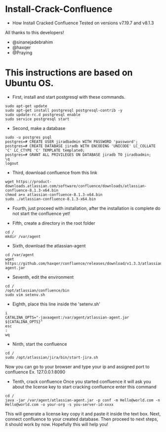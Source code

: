# Install-Crack-Confluence
- How Install Cracked Confluence Tested on versions v7.19.7 and v8.1.3

All thanks to this developers!
- @sinanejadebrahim
- @haxqer
- @Praying

# This instructions are based on Ubuntu OS.

- First, install and start postgresql with these commands.
```
sudo apt-get update
sudo apt-get install postgresql postgresql-contrib -y
sudo update-rc.d postgresql enable
sudo service postgresql start
```

- Second, make a database
```
sudo -u postgres psql
postgres=# CREATE USER jiradbadmin WITH PASSWORD 'password';
postgres=# CREATE DATABASE jiradb WITH ENCODING 'UNICODE' LC_COLLATE 'C' LC_CTYPE 'C' TEMPLATE template0;
postgres=# GRANT ALL PRIVILEGES ON DATABASE jiradb TO jiradbadmin;
\q
logout
```

- Third, download confluence from this link
```
wget https://product-downloads.atlassian.com/software/confluence/downloads/atlassian-confluence-8.1.3-x64.bin
chmod a+x atlassian-confluence-8.1.3-x64.bin
sudo ./atlassian-confluence-8.1.3-x64.bin
```

- Fourth, just proceed with installation, after the installation is complete do not start the confluence yet!

- Fifth, create a directory in the root folder
```
cd /
mkdir /var/agent
```

- Sixth, download the atlassian-agent 
```
cd /var/agent
wget https://github.com/haxqer/confluence/releases/download/v1.3.3/atlassian-agent.jar
```

- Seventh, edit the environment
```
cd / 
/opt/atlassian/confluence/bin
sudo vim setenv.sh
```

- Eighth, place this line inside the 'setenv.sh'
```
i
CATALINA_OPTS="-javaagent:/var/agent/atlassian-agent.jar ${CATALINA_OPTS}"
esc
:
wq
```

- Ninth, start the confluence
```
cd / 
sudo /opt/atlassian/jira/bin/start-jira.sh
```

Now you can go to your browser and type your ip and assigned port to confluence
Ex. 127.0.0.1:8090

- Tenth, crack confluence
Once you started confluence it will ask you about the license key to start cracking confluence enter this command

```
cd /
java -jar /var/agent/atlassian-agent.jar -p conf -m Hello@world.com -n Hello@world.com -o your-org -s you-server-id-xxxx
```

This will generate a license key copy it and paste it inside the text box.
Next, connect confluence to your created database. Then proceed to next steps, it should work by now.
Hopefully this will help you!
